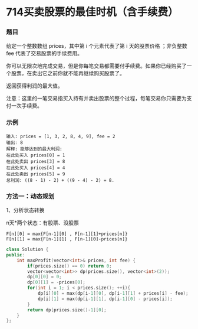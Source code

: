 # 714买卖股票的最佳时机（含手续费）

### 题目

给定一个整数数组 prices，其中第 i 个元素代表了第 i 天的股票价格 ；非负整数 fee 代表了交易股票的手续费用。

你可以无限次地完成交易，但是你每笔交易都需要付手续费。如果你已经购买了一个股票，在卖出它之前你就不能再继续购买股票了。

返回获得利润的最大值。

注意：这里的一笔交易指买入持有并卖出股票的整个过程，每笔交易你只需要为支付一次手续费。

### 示例

```
输入: prices = [1, 3, 2, 8, 4, 9], fee = 2
输出: 8
解释: 能够达到的最大利润:  
在此处买入 prices[0] = 1
在此处卖出 prices[3] = 8
在此处买入 prices[4] = 4
在此处卖出 prices[5] = 9
总利润: ((8 - 1) - 2) + ((9 - 4) - 2) = 8.
```

### 方法一：动态规划

1、分析状态转换

n天*两个状态：有股票、没股票

```
F[n][0] = max{F[n-1][0] , F[n-1][1]+prices[n]}
F[n][1] = max{F[n-1][1] , F[n-1][0]-prices[n]}
```

```c++
class Solution {
public:
    int maxProfit(vector<int>& prices, int fee) {
        if(prices.size() == 0) return 0;
        vector<vector<int>> dp(prices.size(), vector<int>(2));
        dp[0][0] = 0;
        dp[0][1] = -prices[0];
        for(int i = 1; i < prices.size(); ++i){
            dp[i][0] = max(dp[i-1][0], dp[i-1][1] + prices[i] - fee);
            dp[i][1] = max(dp[i-1][1], dp[i-1][0] - prices[i]);
        }
        return dp[prices.size()-1][0];
    }
};
```



